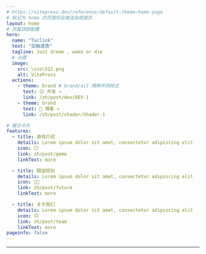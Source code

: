```yaml
---
# https://vitepress.dev/reference/default-theme-home-page
# 标记为 home 的页面将会被渲染成首页
layout: home
# 页面顶部配置
hero:
  name: "Tuclink"
  text: "突触递质"
  tagline: Just dream , wake or die
  # 头图
  image:
    src: \ico\512.png
    alt: VitePress
  actions:
    - theme: brand # brand/alt 两种不同样式
      text: 😕 开发 »
      link: /zh/post/dev/DEV-1
    - theme: brand
      text: 🫤 博客 »
      link: /zh/post/shader/Shader-1

# 展示卡片
features:
  - title: 游戏介绍
    details: Lorem ipsum dolor sit amet, consectetur adipiscing elit
    icon: 😶
    link: zh/post/game
    linkText: more

  - title: 期望规划
    details: Lorem ipsum dolor sit amet, consectetur adipiscing elit
    icon: 😶‍🌫️
    link: zh/post/future
    linkText: more

  - title: 关于我们
    details: Lorem ipsum dolor sit amet, consectetur adipiscing elit
    icon: 🙃
    link: zh/post/team
    linkText: more
pageinfo: false
---
```


---

<script setup>
  import { ref } from "vue";
  import BackgroundShader from "../../.vitepress/theme/vue/BackgroundShader.vue";
</script>

<BackgroundShader />